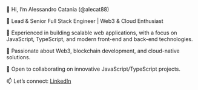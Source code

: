 👋 Hi, I’m Alessandro Catania (@alecat88)

🚀 Lead & Senior Full Stack Engineer | Web3 & Cloud Enthusiast

🔹 Experienced in building scalable web applications, with a focus on JavaScript, TypeScript, and modern front-end and back-end technologies.

🔹 Passionate about Web3, blockchain development, and cloud-native solutions.

🔹 Open to collaborating on innovative JavaScript/TypeScript projects.

📫 Let’s connect: [LinkedIn]( https://www.linkedin.com/in/alessandro-catania/)

<!---
alecat88/alecat88 is a ✨ special ✨ repository because its `README.md` (this file) appears on your GitHub profile.
You can click the Preview link to take a look at your changes.
- 📰 I write technical articles on https://medium.com/@alessandrocatania

--->
